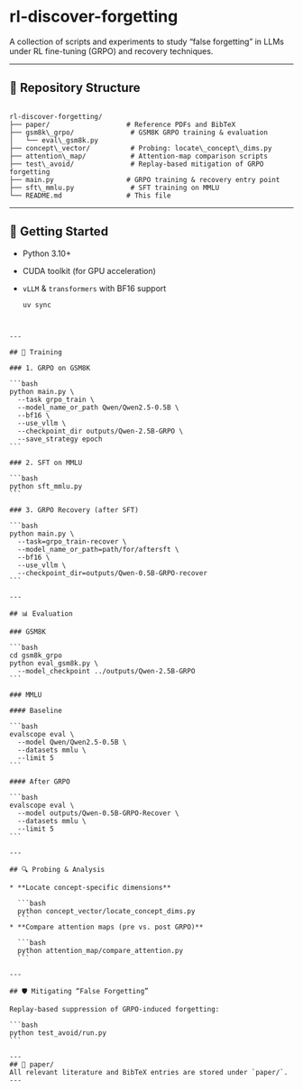 # rl-discover-forgetting

A collection of scripts and experiments to study “false forgetting” in LLMs under RL fine-tuning (GRPO) and recovery techniques.

---

## 📂 Repository Structure

```

rl-discover-forgetting/
├── paper/                   # Reference PDFs and BibTeX
├── gsm8k\_grpo/              # GSM8K GRPO training & evaluation
│   └── eval\_gsm8k.py
├── concept\_vector/          # Probing: locate\_concept\_dims.py
├── attention\_map/           # Attention‐map comparison scripts
├── test\_avoid/              # Replay‐based mitigation of GRPO forgetting
├── main.py                  # GRPO training & recovery entry point
├── sft\_mmlu.py              # SFT training on MMLU
└── README.md                # This file

````

---

## 🚀 Getting Started


- Python 3.10+
- CUDA toolkit (for GPU acceleration)
- `vLLM` & `transformers` with BF16 support

  ```bash
  uv sync
````


---

## 🎯 Training

### 1. GRPO on GSM8K

```bash
python main.py \
  --task grpo_train \
  --model_name_or_path Qwen/Qwen2.5-0.5B \
  --bf16 \
  --use_vllm \
  --checkpoint_dir outputs/Qwen-2.5B-GRPO \
  --save_strategy epoch
```

### 2. SFT on MMLU

```bash
python sft_mmlu.py
```

### 3. GRPO Recovery (after SFT)

```bash
python main.py \
  --task=grpo_train-recover \
  --model_name_or_path=path/for/aftersft \
  --bf16 \
  --use_vllm \
  --checkpoint_dir=outputs/Qwen-0.5B-GRPO-recover
```

---

## 📊 Evaluation

### GSM8K

```bash
cd gsm8k_grpo
python eval_gsm8k.py \
  --model_checkpoint ../outputs/Qwen-2.5B-GRPO
```

### MMLU

#### Baseline

```bash
evalscope eval \
  --model Qwen/Qwen2.5-0.5B \
  --datasets mmlu \
  --limit 5
```

#### After GRPO

```bash
evalscope eval \
  --model outputs/Qwen-0.5B-GRPO-Recover \
  --datasets mmlu \
  --limit 5
```

---

## 🔍 Probing & Analysis

* **Locate concept‐specific dimensions**

  ```bash
  python concept_vector/locate_concept_dims.py
  ```
* **Compare attention maps (pre vs. post GRPO)**

  ```bash
  python attention_map/compare_attention.py
  ```

---

## 🛡 Mitigating “False Forgetting”

Replay‐based suppression of GRPO‐induced forgetting:

```bash
python test_avoid/run.py
```

---
## 📑 paper/
All relevant literature and BibTeX entries are stored under `paper/`.
---
